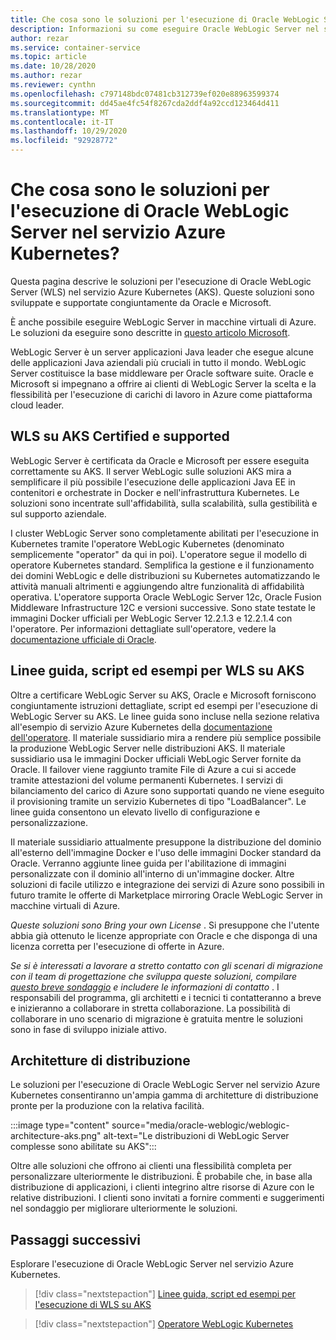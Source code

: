 ```yaml
---
title: Che cosa sono le soluzioni per l'esecuzione di Oracle WebLogic Server nel servizio Azure Kubernetes
description: Informazioni su come eseguire Oracle WebLogic Server nel servizio Azure Kubernetes.
author: rezar
ms.service: container-service
ms.topic: article
ms.date: 10/28/2020
ms.author: rezar
ms.reviewer: cynthn
ms.openlocfilehash: c797148bdc07481cb312739ef020e88963599374
ms.sourcegitcommit: dd45ae4fc54f8267cda2ddf4a92ccd123464d411
ms.translationtype: MT
ms.contentlocale: it-IT
ms.lasthandoff: 10/29/2020
ms.locfileid: "92928772"
---
```

# <a name="what-are-solutions-for-running-oracle-weblogic-server-on-the-azure-kubernetes-service"></a>Che cosa sono le soluzioni per l'esecuzione di Oracle WebLogic Server nel servizio Azure Kubernetes?

Questa pagina descrive le soluzioni per l'esecuzione di Oracle WebLogic Server (WLS) nel servizio Azure Kubernetes (AKS). Queste soluzioni sono sviluppate e supportate congiuntamente da Oracle e Microsoft.

È anche possibile eseguire WebLogic Server in macchine virtuali di Azure. Le soluzioni da eseguire sono descritte in [questo articolo Microsoft](/azure/virtual-machines/workloads/oracle/oracle-weblogic).

WebLogic Server è un server applicazioni Java leader che esegue alcune delle applicazioni Java aziendali più cruciali in tutto il mondo. WebLogic Server costituisce la base middleware per Oracle software suite. Oracle e Microsoft si impegnano a offrire ai clienti di WebLogic Server la scelta e la flessibilità per l'esecuzione di carichi di lavoro in Azure come piattaforma cloud leader.

## <a name="wls-on-aks-certified-and-supported"></a>WLS su AKS Certified e supported
WebLogic Server è certificata da Oracle e Microsoft per essere eseguita correttamente su AKS. Il server WebLogic sulle soluzioni AKS mira a semplificare il più possibile l'esecuzione delle applicazioni Java EE in contenitori e orchestrate in Docker e nell'infrastruttura Kubernetes. Le soluzioni sono incentrate sull'affidabilità, sulla scalabilità, sulla gestibilità e sul supporto aziendale.

I cluster WebLogic Server sono completamente abilitati per l'esecuzione in Kubernetes tramite l'operatore WebLogic Kubernetes (denominato semplicemente "operator" da qui in poi). L'operatore segue il modello di operatore Kubernetes standard. Semplifica la gestione e il funzionamento dei domini WebLogic e delle distribuzioni su Kubernetes automatizzando le attività manuali altrimenti e aggiungendo altre funzionalità di affidabilità operativa. L'operatore supporta Oracle WebLogic Server 12c, Oracle Fusion Middleware Infrastructure 12C e versioni successive. Sono state testate le immagini Docker ufficiali per WebLogic Server 12.2.1.3 e 12.2.1.4 con l'operatore. Per informazioni dettagliate sull'operatore, vedere la [documentazione ufficiale di Oracle](https://oracle.github.io/weblogic-kubernetes-operator/).

## <a name="guidance-scripts-and-samples-for-wls-on-aks"></a>Linee guida, script ed esempi per WLS su AKS
Oltre a certificare WebLogic Server su AKS, Oracle e Microsoft forniscono congiuntamente istruzioni dettagliate, script ed esempi per l'esecuzione di WebLogic Server su AKS. Le linee guida sono incluse nella sezione relativa all'esempio di servizio Azure Kubernetes della [documentazione dell'operatore](https://oracle.github.io/weblogic-kubernetes-operator/samples/simple/azure-kubernetes-service/). Il materiale sussidiario mira a rendere più semplice possibile la produzione WebLogic Server nelle distribuzioni AKS. Il materiale sussidiario usa le immagini Docker ufficiali WebLogic Server fornite da Oracle. Il failover viene raggiunto tramite File di Azure a cui si accede tramite attestazioni del volume permanenti Kubernetes. I servizi di bilanciamento del carico di Azure sono supportati quando ne viene eseguito il provisioning tramite un servizio Kubernetes di tipo "LoadBalancer". Le linee guida consentono un elevato livello di configurazione e personalizzazione.

Il materiale sussidiario attualmente presuppone la distribuzione del dominio all'esterno dell'immagine Docker e l'uso delle immagini Docker standard da Oracle. Verranno aggiunte linee guida per l'abilitazione di immagini personalizzate con il dominio all'interno di un'immagine docker. Altre soluzioni di facile utilizzo e integrazione dei servizi di Azure sono possibili in futuro tramite le offerte di Marketplace mirroring Oracle WebLogic Server in macchine virtuali di Azure.

_Queste soluzioni sono Bring your own License_ . Si presuppone che l'utente abbia già ottenuto le licenze appropriate con Oracle e che disponga di una licenza corretta per l'esecuzione di offerte in Azure.

_Se si è interessati a lavorare a stretto contatto con gli scenari di migrazione con il team di progettazione che sviluppa queste soluzioni, compilare [questo breve sondaggio](https://aka.ms/wls-on-azure-survey) e includere le informazioni di contatto_ . I responsabili del programma, gli architetti e i tecnici ti contatteranno a breve e inizieranno a collaborare in stretta collaborazione. La possibilità di collaborare in uno scenario di migrazione è gratuita mentre le soluzioni sono in fase di sviluppo iniziale attivo.

## <a name="deployment-architectures"></a>Architetture di distribuzione

Le soluzioni per l'esecuzione di Oracle WebLogic Server nel servizio Azure Kubernetes consentiranno un'ampia gamma di architetture di distribuzione pronte per la produzione con la relativa facilità.

:::image type="content" source="media/oracle-weblogic/weblogic-architecture-aks.png" alt-text="Le distribuzioni di WebLogic Server complesse sono abilitate su AKS":::

Oltre alle soluzioni che offrono ai clienti una flessibilità completa per personalizzare ulteriormente le distribuzioni. È probabile che, in base alla distribuzione di applicazioni, i clienti integrino altre risorse di Azure con le relative distribuzioni. I clienti sono invitati a fornire commenti e suggerimenti nel sondaggio per migliorare ulteriormente le soluzioni.

## <a name="next-steps"></a>Passaggi successivi

Esplorare l'esecuzione di Oracle WebLogic Server nel servizio Azure Kubernetes.

> [!div class="nextstepaction"]
> [Linee guida, script ed esempi per l'esecuzione di WLS su AKS](https://oracle.github.io/weblogic-kubernetes-operator/samples/simple/azure-kubernetes-service/)

> [!div class="nextstepaction"]
> [Operatore WebLogic Kubernetes](https://oracle.github.io/weblogic-kubernetes-operator/)
